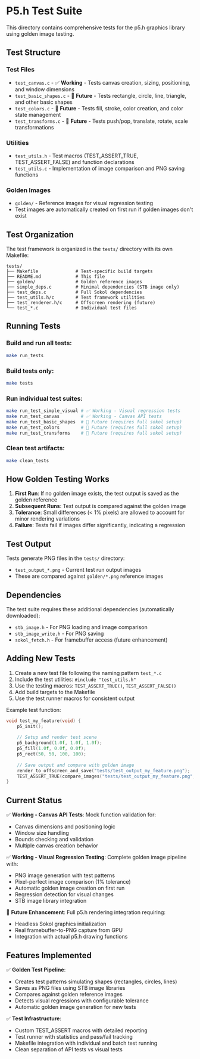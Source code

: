 # P5.h Test Suite

This directory contains comprehensive tests for the p5.h graphics library using golden image testing.

## Test Structure

### Test Files
- `test_canvas.c` - ✅ **Working** - Tests canvas creation, sizing, positioning, and window dimensions
- `test_basic_shapes.c` - 🚧 **Future** - Tests rectangle, circle, line, triangle, and other basic shapes
- `test_colors.c` - 🚧 **Future** - Tests fill, stroke, color creation, and color state management  
- `test_transforms.c` - 🚧 **Future** - Tests push/pop, translate, rotate, scale transformations

### Utilities
- `test_utils.h` - Test macros (TEST_ASSERT_TRUE, TEST_ASSERT_FALSE) and function declarations
- `test_utils.c` - Implementation of image comparison and PNG saving functions

### Golden Images
- `golden/` - Reference images for visual regression testing
- Test images are automatically created on first run if golden images don't exist

## Test Organization

The test framework is organized in the `tests/` directory with its own Makefile:

```
tests/
├── Makefile              # Test-specific build targets
├── README.md             # This file
├── golden/               # Golden reference images
├── simple_deps.c         # Minimal dependencies (STB image only)
├── test_deps.c           # Full Sokol dependencies
├── test_utils.h/c        # Test framework utilities
├── test_renderer.h/c     # Offscreen rendering (future)
└── test_*.c              # Individual test files
```

## Running Tests

### Build and run all tests:
```bash
make run_tests
```

### Build tests only:
```bash
make tests
```

### Run individual test suites:
```bash
make run_test_simple_visual # ✅ Working - Visual regression tests
make run_test_canvas        # ✅ Working - Canvas API tests
make run_test_basic_shapes  # 🚧 Future (requires full sokol setup)
make run_test_colors        # 🚧 Future (requires full sokol setup)  
make run_test_transforms    # 🚧 Future (requires full sokol setup)
```

### Clean test artifacts:
```bash
make clean_tests
```

## How Golden Testing Works

1. **First Run**: If no golden image exists, the test output is saved as the golden reference
2. **Subsequent Runs**: Test output is compared against the golden image
3. **Tolerance**: Small differences (< 1% pixels) are allowed to account for minor rendering variations
4. **Failure**: Tests fail if images differ significantly, indicating a regression

## Test Output

Tests generate PNG files in the `tests/` directory:
- `test_output_*.png` - Current test run output images
- These are compared against `golden/*.png` reference images

## Dependencies

The test suite requires these additional dependencies (automatically downloaded):
- `stb_image.h` - For PNG loading and image comparison
- `stb_image_write.h` - For PNG saving
- `sokol_fetch.h` - For framebuffer access (future enhancement)

## Adding New Tests

1. Create a new test file following the naming pattern `test_*.c`
2. Include the test utilities: `#include "test_utils.h"`
3. Use the testing macros: `TEST_ASSERT_TRUE()`, `TEST_ASSERT_FALSE()`
4. Add build targets to the Makefile
5. Use the test runner macros for consistent output

Example test function:
```c
void test_my_feature(void) {
    p5_init();
    
    // Setup and render test scene
    p5_background(1.0f, 1.0f, 1.0f);
    p5_fill(1.0f, 0.0f, 0.0f);
    p5_rect(50, 50, 100, 100);
    
    // Save output and compare with golden image
    render_to_offscreen_and_save("tests/test_output_my_feature.png");
    TEST_ASSERT_TRUE(compare_images("tests/test_output_my_feature.png", "tests/golden/my_feature.png"));
}
```

## Current Status

✅ **Working - Canvas API Tests**: Mock function validation for:
- Canvas dimensions and positioning logic
- Window size handling  
- Bounds checking and validation
- Multiple canvas creation behavior

✅ **Working - Visual Regression Testing**: Complete golden image pipeline with:
- PNG image generation with test patterns
- Pixel-perfect image comparison (1% tolerance)
- Automatic golden image creation on first run
- Regression detection for visual changes
- STB image library integration

🚧 **Future Enhancement**: Full p5.h rendering integration requiring:
- Headless Sokol graphics initialization
- Real framebuffer-to-PNG capture from GPU
- Integration with actual p5.h drawing functions

## Features Implemented

✅ **Golden Test Pipeline**: 
- Creates test patterns simulating shapes (rectangles, circles, lines)
- Saves as PNG files using STB image libraries
- Compares against golden reference images
- Detects visual regressions with configurable tolerance
- Automatic golden image generation for new tests

✅ **Test Infrastructure**:
- Custom TEST_ASSERT macros with detailed reporting
- Test runner with statistics and pass/fail tracking
- Makefile integration with individual and batch test running
- Clean separation of API tests vs visual tests